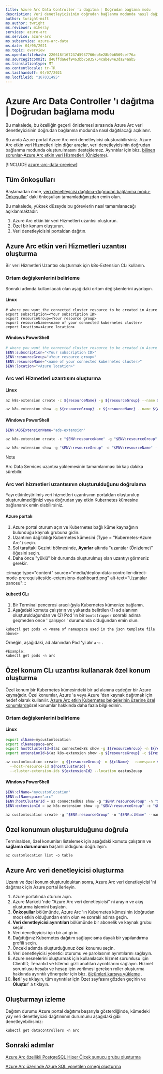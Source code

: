 ```yaml
---
title: Azure Arc Data Controller 'ı dağıtma | Doğrudan bağlama modu
description: Veri denetleyicisinin doğrudan bağlanma modunda nasıl dağıtılacağını açıklar.
author: twright-msft
ms.author: twright
ms.reviewer: mikeray
services: azure-arc
ms.service: azure-arc
ms.subservice: azure-arc-data
ms.date: 04/06/2021
ms.topic: overview
ms.openlocfilehash: 220618f167237d5937766eb5e28b9b6569cef76a
ms.sourcegitcommit: d40ffda6ef9463bb75835754cabe84e3da24aab5
ms.translationtype: MT
ms.contentlocale: tr-TR
ms.lasthandoff: 04/07/2021
ms.locfileid: "107031495"
---
```

#  <a name="deploy-azure-arc-data-controller--direct-connect-mode"></a>Azure Arc Data Controller 'ı dağıtma | Doğrudan bağlama modu

Bu makalede, bu özelliğin geçerli önizlemesi sırasında Azure Arc veri denetleyicisinin doğrudan bağlanma modunda nasıl dağıtılacağı açıklanır. 

Şu anda Azure portal Azure Arc veri denetleyicisi oluşturabilirsiniz. Azure Arc etkin veri Hizmetleri için diğer araçlar, veri denetleyicisinin doğrudan bağlanma modunda oluşturulmasını desteklemez. Ayrıntılar için bkz. [bilinen sorunlar-Azure Arc etkin veri Hizmetleri (Önizleme)](known-issues.md).

[!INCLUDE [azure-arc-data-preview](../../../includes/azure-arc-data-preview.md)]

## <a name="complete-prerequisites"></a>Tüm önkoşulları

Başlamadan önce, [veri denetleyicisi dağıtma-doğrudan bağlanma modu-Önkoşullar](deploy-data-controller-direct-mode-prerequisites.md)' daki önkoşulları tamamladığınızdan emin olun.

Bu makalede, yüksek düzeyde bu görevlerin nasıl tamamlanacağı açıklanmaktadır:

1. Azure Arc etkin bir veri Hizmetleri uzantısı oluşturun. 
1. Özel bir konum oluşturun.
1. Veri denetleyicisini portaldan dağıtın.

## <a name="create-an-azure-arc-enabled-data-services-extension"></a>Azure Arc etkin veri Hizmetleri uzantısı oluşturma

Bir veri Hizmetleri Uzantısı oluşturmak için k8s-Extension CLı kullanın.

### <a name="set-environment-variables"></a>Ortam değişkenlerini belirleme

Sonraki adımda kullanılacak olan aşağıdaki ortam değişkenlerini ayarlayın.

#### <a name="linux"></a>Linux

``` terminal
# where you want the connected cluster resource to be created in Azure 
export subscription=<Your subscription ID>
export resourceGroup=<Your resource group>
export resourceName=<name of your connected kubernetes cluster>
export location=<Azure location>
```

#### <a name="windows-powershell"></a>Windows PowerShell
``` PowerShell
# where you want the connected cluster resource to be created in Azure 
$ENV:subscription="<Your subscription ID>"
$ENV:resourceGroup="<Your resource group>"
$ENV:resourceName="<name of your connected kubernetes cluster>"
$ENV:location="<Azure location>"
```

### <a name="create-the-arc-data-services-extension"></a>Arc veri Hizmetleri uzantısını oluşturma

#### <a name="linux"></a>Linux

```bash
az k8s-extension create -c ${resourceName} -g ${resourceGroup} --name ${ADSExtensionName} --cluster-type connectedClusters --extension-type microsoft.arcdataservices --version "1.0.015564" --auto-upgrade false --scope cluster --release-namespace arc --config Microsoft.CustomLocation.ServiceAccount=sa-bootstrapper

az k8s-extension show -g ${resourceGroup} -c ${resourceName} --name ${ADSExtensionName} --cluster-type connectedclusters
```

#### <a name="windows-powershell"></a>Windows PowerShell
```PowerShell
$ENV:ADSExtensionName="ads-extension"

az k8s-extension create -c "$ENV:resourceName" -g "$ENV:resourceGroup" --name "$ENV:ADSExtensionName" --cluster-type connectedClusters --extension-type microsoft.arcdataservices --version "1.0.015564" --auto-upgrade false --scope cluster --release-namespace arc --config Microsoft.CustomLocation.ServiceAccount=sa-bootstrapper

az k8s-extension show -g "$ENV:resourceGroup" -c "$ENV:resourceName" --name "$ENV:ADSExtensionName" --cluster-type connectedclusters
```

> [!NOTE]
> Arc Data Services uzantısı yüklemesinin tamamlanması birkaç dakika sürebilir.

### <a name="verify-the-arc-data-services-extension-is-created"></a>Arc veri hizmetleri uzantısının oluşturulduğunu doğrulama

Yayı etkinleştirilmiş veri hizmetleri uzantısının portaldan oluşturulup oluşturulmediğinizi veya doğrudan yay etkin Kubernetes kümesine bağlanarak emin olabilirsiniz. 

#### <a name="azure-portal"></a>Azure portalı
1. Azure portal oturum açın ve Kubernetes bağlı küme kaynağının bulunduğu kaynak grubuna gidin.
1. Uzantının dağıtıldığı Kubernetes kümesini (Type = "Kubernetes-Azure Arc") seçin.
1. Sol taraftaki Gezinti bölmesinde, **Ayarlar** altında "uzantılar (Önizleme)" öğesini seçin.
1. Daha önce "yüklü" bir durumda oluşturulmuş olan uzantıyı görmeniz gerekir.

:::image type="content" source="media/deploy-data-controller-direct-mode-prerequisites/dc-extensions-dashboard.png" alt-text="Uzantılar panosu":::

#### <a name="kubectl-cli"></a>kubectl CLı

1. Bir Terminal penceresi aracılığıyla Kubernetes kümenize bağlanın.
1. Aşağıdaki komutu çalıştırın ve yukarıda belirtilen (1) ad alanının oluşturulduğundan ve (2) Pod 'ın bir `bootstrapper` sonraki adıma geçmeden önce ' çalışıyor ' durumunda olduğundan emin olun.

``` console
kubectl get pods -n <name of namespace used in the json template file above>
```

Örneğin, aşağıdaki, ad alanından Pod 'yi alır `arc` .

```console
#Example:
kubectl get pods -n arc
```

## <a name="create-a-custom-location-using-custom-location-cli-extension"></a>Özel konum CLı uzantısı kullanarak özel konum oluşturma

Özel konum bir Kubernetes kümesindeki bir ad alanına eşdeğer bir Azure kaynağıdır.  Özel konumlar, Azure 'a veya Azure 'dan kaynak dağıtmak için hedef olarak kullanılır. [Azure Arc etkin Kubernetes belgelerinin üzerine özel konumlarda](../kubernetes/conceptual-custom-locations.md)özel konumlar hakkında daha fazla bilgi edinin.

### <a name="set-environment-variables"></a>Ortam değişkenlerini belirleme

#### <a name="linux"></a>Linux

```bash
export clName=mycustomlocation
export clNamespace=arc
export hostClusterId=$(az connectedk8s show -g ${resourceGroup} -n ${resourceName} --query id -o tsv)
export extensionId=$(az k8s-extension show -g ${resourceGroup} -c ${resourceName} --cluster-type connectedClusters --name ${ADSExtensionName} --query id -o tsv)

az customlocation create -g ${resourceGroup} -n ${clName} --namespace ${clNamespace} \
  --host-resource-id ${hostClusterId} \
  --cluster-extension-ids ${extensionId} --location eastus2euap
```

#### <a name="windows-powershell"></a>Windows PowerShell
```PowerShell
$ENV:clName="mycustomlocation"
$ENV:clNamespace="arc"
$ENV:hostClusterId = az connectedk8s show -g "$ENV:resourceGroup" -n "$ENV:resourceName" --query id -o tsv
$ENV:extensionId = az k8s-extension show -g "$ENV:resourceGroup" -c "$ENV:resourceName" --cluster-type connectedClusters --name "$ENV:ADSExtensionName" --query id -o tsv

az customlocation create -g "$ENV:resourceGroup" -n "$ENV:clName" --namespace "$ENV:clNamespace" --host-resource-id "$ENV:hostClusterId" --cluster-extension-ids "$ENV:extensionId"
```

## <a name="validate--the-custom-location-is-created"></a>Özel konumun oluşturulduğunu doğrula

Terminalden, özel konumları listelemek için aşağıdaki komutu çalıştırın ve **sağlama durumunun** başarılı olduğunu doğrulayın:

```azurecli
az customlocation list -o table
```

## <a name="create-the-azure-arc-data-controller"></a>Azure Arc veri denetleyicisi oluşturma

Uzantı ve özel konum oluşturulduktan sonra, Azure Arc veri denetleyicisi 'ni dağıtmak için Azure portal ilerleyin.

1. Azure portalında oturum açın.
1. Azure Marketi 'nde "Azure Arc veri denetleyicisi" ni arayın ve akış oluşturma işlemini başlatın.
1. **Önkoşullar** bölümünde, Azure Arc 'ın Kubernetes kümesinin (doğrudan mod) etkin olduğundan emin olun ve sonraki adıma geçin.
1. **Veri denetleyicisi ayrıntıları** bölümünde bir abonelik ve kaynak grubu seçin.
1. Veri denetleyicisi için bir ad girin.
1. Dağıttığınız Kubernetes dağıtım sağlayıcısına dayalı bir yapılandırma profili seçin.
1. Önceki adımda oluşturduğunuz özel konumu seçin.
1. Veri denetleyicisi yönetici oturumu ve parolasının ayrıntılarını sağlayın.
1. Azure nesnelerini oluşturmak için kullanılacak hizmet sorumlusu için ClientID, Tenantıd ve Istemci gizli anahtarı ayrıntılarını sağlayın. Hizmet sorumlusu hesabı ve hesap için verilmesi gereken roller oluşturma hakkında ayrıntılı yönergeler için bkz. [ölçümleri karşıya yükleme](upload-metrics-and-logs-to-azure-monitor.md) .
1. **İleri**' ye tıklayın, tüm ayrıntılar için Özet sayfasını gözden geçirin ve **Oluştur**' a tıklayın.

## <a name="monitor-the-creation"></a>Oluşturmayı izleme

Dağıtım durumu Azure portal dağıtımı başarıyla gösterdiğinde, kümedeki yay veri denetleyicisi dağıtımının durumunu aşağıdaki gibi denetleyebilirsiniz:

```console
kubectl get datacontrollers -n arc
```

## <a name="next-steps"></a>Sonraki adımlar

[Azure Arc özellikli PostgreSQL Hiper Ölçek sunucu grubu oluşturma](create-postgresql-hyperscale-server-group.md)

[Azure Arc üzerinde Azure SQL yönetilen örneği oluşturma](create-sql-managed-instance.md)
